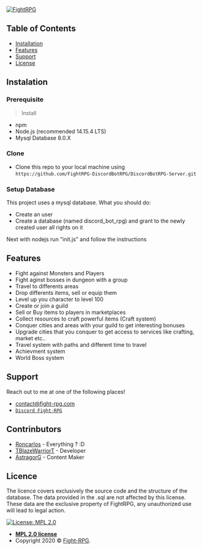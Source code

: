 [![FightRPG](https://images.discordapp.net/avatars/401421644968624129/eb4988a9c27061da9ce3b23787fbd7e3.png?size=512)](https://wiki.fight-rpg.com)


## Table of Contents

- [Installation](#installation)
- [Features](#features)
- [Support](#support)
- [License](#license)

## Instalation

### Prerequisite

> Install
- npm
- Node.js (recommended 14.15.4 LTS)
- Mysql Database 8.0.X

### Clone

- Clone this repo to your local machine using `https://github.com/FightRPG-DiscordBotRPG/DiscordBotRPG-Server.git`

### Setup Database

This project uses a mysql database. 
What you should do:
- Create an user
- Create a database (named discord_bot_rpg) and grant to the newly created user all rights on it

Next with nodejs run "init.js" and follow the instructions

## Features
- Fight against Monsters and Players
- Fight aginst bosses in dungeon with a group
- Travel to differents areas
- Drop differents items, sell or equip them
- Level up you character to level 100
- Create or join a guild
- Sell or Buy items to players in marketplaces
- Collect resources to craft powerful items (Craft system)
- Conquer cities and areas with your guild to get interesting bonuses
- Upgrade cities that you conquer to get access to services like crafting, market etc..
- Travel system with paths and different time to travel
- Achievment system
- World Boss system

## Support

Reach out to me at one of the following places!

- contact@fight-rpg.com
- <a href="https://discord.gg/vhHJY8V" target="_blank">`Discord Fight-RPG`</a>

## Contrinbutors
- <a href="https://github.com/Roncarlos" target="_blank">Roncarlos</a> - Everything ? :D
- <a href="https://github.com/AstragorG" target="_blank">TBlazeWarriorT</a> - Developer 
- <a href="https://github.com/AstragorG" target="_blank">AstragorG</a> - Content Maker


## Licence

The licence covers exclusively the source code and the structure of the database.
The data provided in the .sql are not affected by this license.
These data are the exclusive property of FightRPG, any unauthorized use will lead to legal action.

[![License: MPL 2.0](https://img.shields.io/badge/License-MPL%202.0-brightgreen.svg)](https://opensource.org/licenses/MPL-2.0)

- **[MPL 2.0 license](https://github.com/FightRPG-DiscordBotRPG/DiscordBotRPG-Server/blob/master/LICENSE)**
- Copyright 2020 © <a href="https://fight-rpg.com" target="_blank">Fight-RPG</a>.
